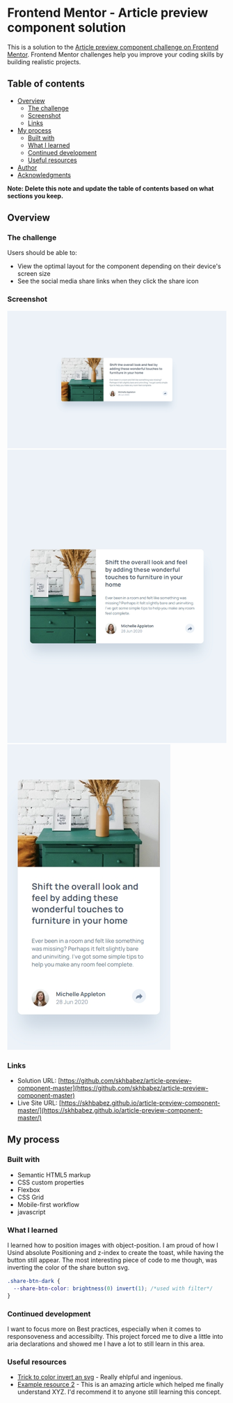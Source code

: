 # Frontend Mentor - Article preview component solution

This is a solution to the [Article preview component challenge on Frontend Mentor](https://www.frontendmentor.io/challenges/article-preview-component-dYBN_pYFT). Frontend Mentor challenges help you improve your coding skills by building realistic projects.

## Table of contents

- [Overview](#overview)
  - [The challenge](#the-challenge)
  - [Screenshot](#screenshot)
  - [Links](#links)
- [My process](#my-process)
  - [Built with](#built-with)
  - [What I learned](#what-i-learned)
  - [Continued development](#continued-development)
  - [Useful resources](#useful-resources)
- [Author](#author)
- [Acknowledgments](#acknowledgments)

**Note: Delete this note and update the table of contents based on what sections you keep.**

## Overview

### The challenge

Users should be able to:

- View the optimal layout for the component depending on their device's screen size
- See the social media share links when they click the share icon

### Screenshot

![desktop](./screenshots/desktop.jpeg)
![tablet](./screenshots/tablet.jpeg)
![mobile](./screenshots/mobile.jpeg)

### Links

- Solution URL: [https://github.com/skhbabez/article-preview-component-master](https://github.com/skhbabez/article-preview-component-master)
- Live Site URL: [https://skhbabez.github.io/article-preview-component-master/](https://skhbabez.github.io/article-preview-component-master/)

## My process

### Built with

- Semantic HTML5 markup
- CSS custom properties
- Flexbox
- CSS Grid
- Mobile-first workflow
- javascript

### What I learned

I learned how to position images with object-position. I am proud of how I Usind absolute Positioning and z-index to create the toast, while having the button still appear. The most interesting piece of code to me though, was inverting the color of the share button svg.

```css
.share-btn-dark {
  --share-btn-color: brightness(0) invert(1); /*used with filter*/
}
```

### Continued development

I want to focus more on Best practices, especially when it comes to responsoveness and accessibilty. This project forced me to dive a little into aria declarations and showed me I have a lot to still learn in this area.

### Useful resources

- [Trick to color invert an svg](https://stackoverflow.com/questions/24224112/css-filter-make-color-image-with-transparency-white) - Really ehlpful and ingenious.
- [Example resource 2](https://www.example.com) - This is an amazing article which helped me finally understand XYZ. I'd recommend it to anyone still learning this concept.

